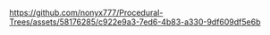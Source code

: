 

https://github.com/nonyx777/Procedural-Trees/assets/58176285/c922e9a3-7ed6-4b83-a330-9df609df5e6b

